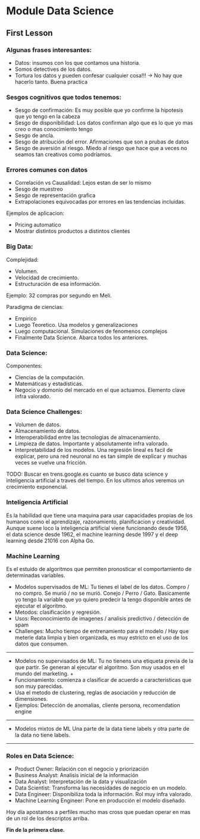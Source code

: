 # Module Data Science

## First Lesson

### Algunas frases interesantes:

- Datos: insumos con los que contamos una historia. 
- Somos detectives de los datos. 
- Tortura los datos y pueden confesar cualquier cosa!!! -> No hay que hacerlo tanto. Buena practica

### Sesgos cognitivos que todos tenemos:

- Sesgo de confirmación: Es muy posible que yo confirme la hipotesis que yo tengo en la cabeza
- Sesgo de disponibilidad: Los datos confirman algo que es lo que yo mas creo o mas conocimiento tengo
- Sesgo de ancla.
- Sesgo de atribución del error. Afirmaciones que son a prubas de datos
- Sesgo de aversión al riesgo. Miedo al riesgo que hace que a veces no seamos tan creativos como podríamos. 

### Errores comunes con datos

- Correlación vs Causalidad: Lejos estan de ser lo mismo
- Sesgo de muestreo
- Sesgo de representación grafica
- Extrapolaciones equivocadas por errores en las tendencias incluidas.

Ejemplos de aplicacion:

- Pricing automatico
- Mostrar distintos productos a distintos clientes

### Big Data:

Complejidad:

- Volumen.
- Velocidad de crecimiento.
- Estructuración de esa información.

Ejemplo: 32 compras por segundo en Meli. 

Paradigma de ciencias:

- Empirico
- Luego Teoretico. Usa modelos y generalizaciones
- Luego computacional. Simulaciones de fenomenos complejos
- Finalmente Data Science. Abarca todos los anteriores. 

### Data Science:

Componentes:

- Ciencias de la computación.
- Matemáticas y estadísticas.
- Negocio y domonio del mercado en el que actuamos. Elemento clave infra valorado. 

### Data Science Challenges:

- Volumen de datos.
- Almacenamiento de datos.
- Interoperabilidad entre las tecnologias de almacenamiento.
- Limpieza de datos. Importante y absolutamente infra valorado. 
- Interpretabilidad de los modelos. Una regresión lineal es facil de explicar, pero una red neuronal no es tan simple de explicar y muchas veces se vuelve una fricción. 


TODO: Buscar en trens.google.es cuanto se busco data science y inteligencia artificial a traves del tiempo. En los ultimos años veremos un crecimiento exponencial.

### Inteligencia Artificial

Es la habilidad que tiene una maquina para usar capacidades propias de los humanos como el aprendizaje, razonamiento, planificacion y creatividad. Aunque suene loco la inteligencia artificial viene funcionando desde 1956, el data science desde 1962, el machine learning desde 1997 y el deep learning desde 21016 con Alpha Go.

### Machine Learning

Es el estuido de algoritmos que permiten pronosticar el comportamiento de determinadas variables. 

- Modelos supervisados de ML: 
  Tu tienes el label de los datos. Compro / no compro. Se murió / no se murió. Conejo / Perro / Gato. Basicamente yo tengo la variable que yo quiero predecir la tengo disponible antes de ejecutar el algoritmo. 
- Metodos: clasificación y regresión. 
- Usos: Reconocimiento de imagenes / analisis predictivo / detección de spam
- Challenges: Mucho tiempo de entrenamiento para el modelo / Hay que meterle data limpia y bien organizada, es muy estricto en el uso de los datos que consumen. 


----------------------------
- Modelos no supervisados de ML:
  Tu no tienens una etiqueta previa de la que partir. Se generan al ejecutar el algoritmo. Son muy usados en el mundo del marketing. +
- Funcionamiento: comienza a clasificar de acuerdo a caracteristicas que son muy parecidas.
- Usa el metodo de clustering, reglas de asociación y reducción de dimensiones.
- Ejemplos: Detección de anomalias, cliente persona, recomendation engine


------------------------------
- Modelos mixtos de ML
  Una parte de la data tiene labels y otra parte de la data no tiene labels. 
-----------------------------

### Roles en Data Science:

- Product Owner: Relación con el negocio y priorización
- Business Analyst: Analisis inicial de la información
- Data Analyst: Interpretación de la data y visualización
- Data Scientist: Transforma las necesidades de negocio en un modelo.
- Data Engineer: Disponibiliza toda la información. Rol muy infra valorado.
- Machine Learning Engineer: Pone en producción el modelo diseñado. 

Hoy día apostamos a perfiles mucho mas cross que puedan operar en mas de un rol de los descriptos arriba. 

**Fin de la primera clase.**



